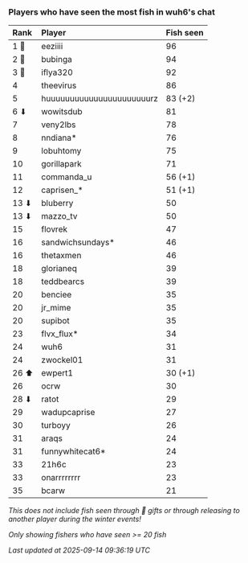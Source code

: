 ### Players who have seen the most fish in wuh6's chat

| Rank  | Player                    | Fish seen |
|:------|:--------------------------|:----------|
| 1 🥇  | eeziiii                   | 96        |
| 2 🥈  | bubinga                   | 94        |
| 3 🥉  | iflya320                  | 92        |
| 4     | theevirus                 | 86        |
| 5     | huuuuuuuuuuuuuuuuuuuuuurz | 83 (+2)   |
| 6 ⬇   | wowitsdub                 | 81        |
| 7     | veny2lbs                  | 78        |
| 8     | nndiana*                  | 76        |
| 9     | lobuhtomy                 | 75        |
| 10    | gorillapark               | 71        |
| 11    | commanda_u                | 56 (+1)   |
| 12    | caprisen_*                | 51 (+1)   |
| 13 ⬇  | bluberry                  | 50        |
| 13 ⬇  | mazzo_tv                  | 50        |
| 15    | flovrek                   | 47        |
| 16    | sandwichsundays*          | 46        |
| 16    | thetaxmen                 | 46        |
| 18    | glorianeq                 | 39        |
| 18    | teddbearcs                | 39        |
| 20    | benciee                   | 35        |
| 20    | jr_mime                   | 35        |
| 20    | supibot                   | 35        |
| 23    | flvx_flux*                | 34        |
| 24    | wuh6                      | 31        |
| 24    | zwockel01                 | 31        |
| 26 ⬆  | ewpert1                   | 30 (+1)   |
| 26    | ocrw                      | 30        |
| 28 ⬇  | ratot                     | 29        |
| 29    | wadupcaprise              | 27        |
| 30    | turboyy                   | 26        |
| 31    | araqs                     | 24        |
| 31    | funnywhitecat6*           | 24        |
| 33    | 21h6c                     | 23        |
| 33    | onarrrrrrrr               | 23        |
| 35    | bcarw                     | 21        |

_This does not include fish seen through 🎁 gifts or through releasing to another player during the winter events!_

_Only showing fishers who have seen >= 20 fish_

_Last updated at 2025-09-14 09:36:19 UTC_